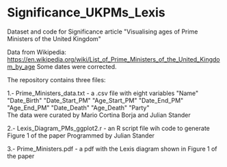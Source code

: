 # Significance_UKPMs_Lexis
Dataset and code for Significance article "Visualising ages of Prime Ministers of the United Kingdom"

Data from Wikipedia: https://en.wikipedia.org/wiki/List_of_Prime_Ministers_of_the_United_Kingdom_by_age
Some dates were corrected.

The repository contains three files: 

1.- Prime_Ministers_data.txt - a .csv file with eight variables 
    "Name" "Date_Birth" "Date_Start_PM" "Age_Start_PM" "Date_End_PM" "Age_End_PM" "Date_Death" "Age_Death" "Party"      
    The data were curated by Mario Cortina Borja and Julian Stander
    
2.- Lexis_Diagram_PMs_ggplot2.r - an R script file wih code to generate Figure 1 of the paper
    Programmed by Julian Stander
    
3.- Prime_Ministers.pdf - a pdf with the Lexis diagram shown in Figure 1 of the paper


